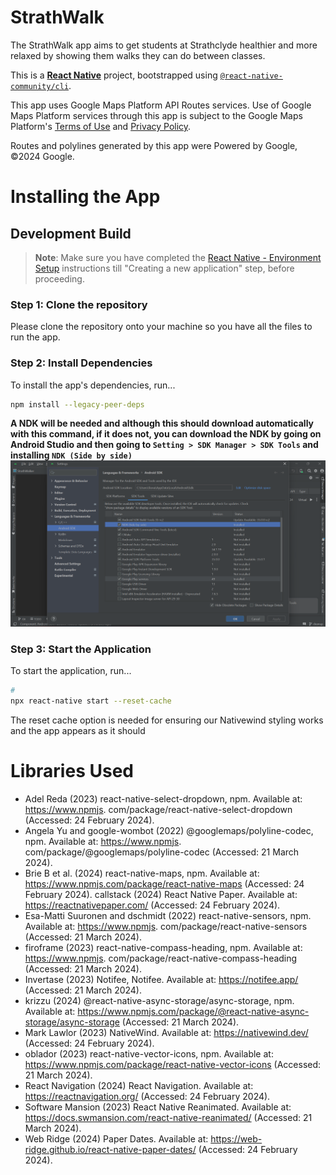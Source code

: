 # StrathWalk 
The StrathWalk app aims to get students at Strathclyde healthier and more relaxed by showing them walks they can do 
between classes.

This is a [**React Native**](https://reactnative.dev) project, bootstrapped using [`@react-native-community/cli`](https://github.com/react-native-community/cli).

This app uses Google Maps Platform API Routes services. Use of Google Maps Platform services through this app is subject to the Google Maps Platform's [Terms of Use](https://cloud.google.com/maps-platform/terms/) and [Privacy Policy](https://policies.google.com/privacy).

Routes and polylines generated by this app were Powered by Google, ©2024 Google. 

# Installing the App

## Development Build

>**Note**: Make sure you have completed the [React Native - Environment Setup](https://reactnative.dev/docs/environment-setup) instructions till "Creating a new application" step, before proceeding.

### Step 1: Clone the repository
Please clone the repository onto your machine so you have all the files to run the app. 

### Step 2: Install Dependencies

To install the app's dependencies, run...

```bash
npm install --legacy-peer-deps
```

**A NDK will be needed and although this should download automatically with this command, if it does not, you can download the NDK by going on Android Studio and then going to ``Setting > SDK Manager > SDK Tools`` and installing ``NDK (Side by side)``**
![NDK in SDK Manager](image.png)

### Step 3: Start the Application

To start the application, run...

```bash
# 
npx react-native start --reset-cache
```

The reset cache option is needed for ensuring our Nativewind styling works and the app appears as it should


# Libraries Used

- Adel Reda (2023) react-native-select-dropdown, npm. Available at: https://www.npmjs.
com/package/react-native-select-dropdown (Accessed: 24 February 2024).
- Angela Yu and google-wombot (2022) @googlemaps/polyline-codec, npm. Available at: https://www.npmjs.
com/package/@googlemaps/polyline-codec (Accessed: 21 March 2024).
- Brie B et al. (2024) react-native-maps, npm. Available at: https://www.npmjs.com/package/react-native-maps 
(Accessed: 24 February 2024).
callstack (2024) React Native Paper. Available at: https://reactnativepaper.com/ (Accessed: 24 February 2024).
- Esa-Matti Suuronen and dschmidt (2022) react-native-sensors, npm. Available at: https://www.npmjs.
com/package/react-native-sensors (Accessed: 21 March 2024).
- firoframe (2023) react-native-compass-heading, npm. Available at: https://www.npmjs.
com/package/react-native-compass-heading (Accessed: 21 March 2024).
- Invertase (2023) Notifee, Notifee. Available at: https://notifee.app/ (Accessed: 21 March 2024).
- krizzu (2024) @react-native-async-storage/async-storage, npm. Available at: https://www.npmjs.com/package/@react-native-async-storage/async-storage (Accessed: 21 March 2024).
- Mark Lawlor (2023) NativeWind. Available at: https://nativewind.dev/ (Accessed: 24 February 2024).
- oblador (2023) react-native-vector-icons, npm. Available at: https://www.npmjs.com/package/react-native-vector-icons (Accessed: 21 March 2024).
- React Navigation (2024) React Navigation. Available at: https://reactnavigation.org/ (Accessed: 24 February 2024).
- Software Mansion (2023) React Native Reanimated. Available at: https://docs.swmansion.com/react-native-reanimated/ (Accessed: 21 March 2024).
- Web Ridge (2024) Paper Dates. Available at: https://web-ridge.github.io/react-native-paper-dates/ (Accessed: 24 February 2024).

